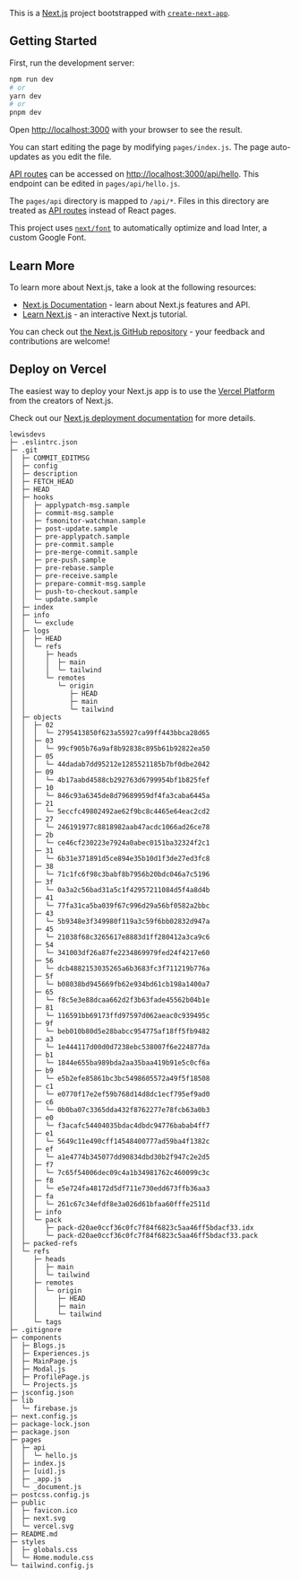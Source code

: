 This is a [Next.js](https://nextjs.org/) project bootstrapped with [`create-next-app`](https://github.com/vercel/next.js/tree/canary/packages/create-next-app).

## Getting Started

First, run the development server:

```bash
npm run dev
# or
yarn dev
# or
pnpm dev
```

Open [http://localhost:3000](http://localhost:3000) with your browser to see the result.

You can start editing the page by modifying `pages/index.js`. The page auto-updates as you edit the file.

[API routes](https://nextjs.org/docs/api-routes/introduction) can be accessed on [http://localhost:3000/api/hello](http://localhost:3000/api/hello). This endpoint can be edited in `pages/api/hello.js`.

The `pages/api` directory is mapped to `/api/*`. Files in this directory are treated as [API routes](https://nextjs.org/docs/api-routes/introduction) instead of React pages.

This project uses [`next/font`](https://nextjs.org/docs/basic-features/font-optimization) to automatically optimize and load Inter, a custom Google Font.

## Learn More

To learn more about Next.js, take a look at the following resources:

- [Next.js Documentation](https://nextjs.org/docs) - learn about Next.js features and API.
- [Learn Next.js](https://nextjs.org/learn) - an interactive Next.js tutorial.

You can check out [the Next.js GitHub repository](https://github.com/vercel/next.js/) - your feedback and contributions are welcome!

## Deploy on Vercel

The easiest way to deploy your Next.js app is to use the [Vercel Platform](https://vercel.com/new?utm_medium=default-template&filter=next.js&utm_source=create-next-app&utm_campaign=create-next-app-readme) from the creators of Next.js.

Check out our [Next.js deployment documentation](https://nextjs.org/docs/deployment) for more details.

```
lewisdevs
├─ .eslintrc.json
├─ .git
│  ├─ COMMIT_EDITMSG
│  ├─ config
│  ├─ description
│  ├─ FETCH_HEAD
│  ├─ HEAD
│  ├─ hooks
│  │  ├─ applypatch-msg.sample
│  │  ├─ commit-msg.sample
│  │  ├─ fsmonitor-watchman.sample
│  │  ├─ post-update.sample
│  │  ├─ pre-applypatch.sample
│  │  ├─ pre-commit.sample
│  │  ├─ pre-merge-commit.sample
│  │  ├─ pre-push.sample
│  │  ├─ pre-rebase.sample
│  │  ├─ pre-receive.sample
│  │  ├─ prepare-commit-msg.sample
│  │  ├─ push-to-checkout.sample
│  │  └─ update.sample
│  ├─ index
│  ├─ info
│  │  └─ exclude
│  ├─ logs
│  │  ├─ HEAD
│  │  └─ refs
│  │     ├─ heads
│  │     │  ├─ main
│  │     │  └─ tailwind
│  │     └─ remotes
│  │        └─ origin
│  │           ├─ HEAD
│  │           ├─ main
│  │           └─ tailwind
│  ├─ objects
│  │  ├─ 02
│  │  │  └─ 2795413850f623a55927ca99ff443bbca28d65
│  │  ├─ 03
│  │  │  └─ 99cf905b76a9af8b92838c895b61b92822ea50
│  │  ├─ 05
│  │  │  └─ 44dadab7dd95212e1285521185b7bf0dbe2042
│  │  ├─ 09
│  │  │  └─ 4b17aabd4588cb292763d6799954bf1b825fef
│  │  ├─ 10
│  │  │  └─ 846c93a6345de8d79689959df4fa3caba6445a
│  │  ├─ 21
│  │  │  └─ 5eccfc49802492ae62f9bc8c4465e64eac2cd2
│  │  ├─ 27
│  │  │  └─ 246191977c8818982aab47acdc1066ad26ce78
│  │  ├─ 2b
│  │  │  └─ ce46cf230223e7924a0abec0151ba32324f2c1
│  │  ├─ 31
│  │  │  └─ 6b31e371891d5ce894e35b10d1f3de27ed3fc8
│  │  ├─ 38
│  │  │  └─ 71c1fc6f98c3babf8b7956b20bdc046a7c5196
│  │  ├─ 3f
│  │  │  └─ 0a3a2c56bad31a5c1f42957211084d5f4a8d4b
│  │  ├─ 41
│  │  │  └─ 77fa31ca5ba039f67c996d29a56bf0582a2bbc
│  │  ├─ 43
│  │  │  └─ 5b9348e3f349980f119a3c59f6bb02832d947a
│  │  ├─ 45
│  │  │  └─ 21038f68c3265617e8883d1ff280412a3ca9c6
│  │  ├─ 54
│  │  │  └─ 341003df26a87fe2234869979fed24f4217e60
│  │  ├─ 56
│  │  │  └─ dcb4882153035265a6b3683fc3f711219b776a
│  │  ├─ 5f
│  │  │  └─ b08038bd945669fb62e934bd61cb198a1400a7
│  │  ├─ 65
│  │  │  └─ f8c5e3e88dcaa662d2f3b63fade45562b04b1e
│  │  ├─ 81
│  │  │  └─ 116591bb69173ffd97597d062aeac0c939495c
│  │  ├─ 9f
│  │  │  └─ beb010b80d5e28babcc954775af18ff5fb9482
│  │  ├─ a3
│  │  │  └─ 1e444117d00d0d7238ebc538007f6e224877da
│  │  ├─ b1
│  │  │  └─ 1844e655ba989bda2aa35baa419b91e5c0cf6a
│  │  ├─ b9
│  │  │  └─ e5b2efe85861bc3bc5498605572a49f5f18508
│  │  ├─ c1
│  │  │  └─ e0770f17e2ef59b768d14d8dc1ecf795ef9ad0
│  │  ├─ c6
│  │  │  └─ 0b0ba07c3365dda432f8762277e78fcb63a0b3
│  │  ├─ e0
│  │  │  └─ f3acafc54404035bdac4dbdc94776babab4ff7
│  │  ├─ e1
│  │  │  └─ 5649c11e490cff14548400777ad59ba4f1382c
│  │  ├─ ef
│  │  │  └─ a1e4774b345077dd90834dbd30b2f947c2e2d5
│  │  ├─ f7
│  │  │  └─ 7c65f54006dec09c4a1b34981762c460099c3c
│  │  ├─ f8
│  │  │  └─ e5e724fa48172d5df711e730edd673ffb36aa3
│  │  ├─ fa
│  │  │  └─ 261c67c34efdf8e3a026d61bfaa60fffe2511d
│  │  ├─ info
│  │  └─ pack
│  │     ├─ pack-d20ae0ccf36c0fc7f84f6823c5aa46ff5bdacf33.idx
│  │     └─ pack-d20ae0ccf36c0fc7f84f6823c5aa46ff5bdacf33.pack
│  ├─ packed-refs
│  └─ refs
│     ├─ heads
│     │  ├─ main
│     │  └─ tailwind
│     ├─ remotes
│     │  └─ origin
│     │     ├─ HEAD
│     │     ├─ main
│     │     └─ tailwind
│     └─ tags
├─ .gitignore
├─ components
│  ├─ Blogs.js
│  ├─ Experiences.js
│  ├─ MainPage.js
│  ├─ Modal.js
│  ├─ ProfilePage.js
│  └─ Projects.js
├─ jsconfig.json
├─ lib
│  └─ firebase.js
├─ next.config.js
├─ package-lock.json
├─ package.json
├─ pages
│  ├─ api
│  │  └─ hello.js
│  ├─ index.js
│  ├─ [uid].js
│  ├─ _app.js
│  └─ _document.js
├─ postcss.config.js
├─ public
│  ├─ favicon.ico
│  ├─ next.svg
│  └─ vercel.svg
├─ README.md
├─ styles
│  ├─ globals.css
│  └─ Home.module.css
└─ tailwind.config.js

```